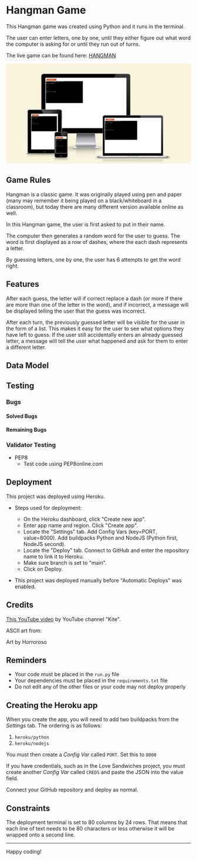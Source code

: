 # Hangman Game

This Hangman game was created using Python and it runs in the terminal. 

The user can enter letters, one by one, until they either figure out what word the computer is asking for or until they run out of turns. 

The live game can be found here: [HANGMAN](https://hangman-1dbsvtdt9g-ac6d00bf4158.herokuapp.com/)

![Screenshot of AMIRESPONSIVE](/documentation/amiresponsive.png)

## Game Rules
Hangman is a classic game. It was originally played using pen and paper (many may remember it being played on a black/whiteboard in a classroom), but today there are many different version available online as well. 

In this Hangman game, the user is first asked to put in their name. 

The computer then generates a random word for the user to guess. The word is first displayed as a row of dashes, where the each dash represents a letter. 

By guessing letters, one by one, the user has 6 attempts to get the word right.

## Features

After each guess, the letter will if correct replace a dash (or more if there are more than one of the letter in the word), and if incorrect, a message will be displayed telling the user that the guess was incorrect. 

After each turn, the previously guessed letter will be visible for the user in the form of a list. This makes it easy for the user to see what options they have left to guess. If the user still accidentally enters an already guessed letter, a message will tell the user what happened and ask for them to enter a different letter.

## Data Model

## Testing

### Bugs
#### Solved Bugs
#### Remaining Bugs

### Validator Testing

* PEP8
    * Test code using PEP8online.com

## Deployment

This project was deployed using Heroku.

* Steps used for deployment:
     * On the Heroku dashboard, click "Create new app".
     * Enter app name and region. Click "Create app".
     * Locate the "Settings" tab. Add Config Vars (key=PORT, value=8000). Add buildpacks Python and NodeJS (Python first, NodeJS second).
     * Locate the "Deploy" tab. Connect to GitHub and enter the repository name to link it to Heroku.
     * Make sure branch is set to "main".
     * Click on Deploy.

* This project was deployed manually before "Automatic Deploys" was enabled.

## Credits

[This YouTube video](https://www.youtube.com/watch?v=m4nEnsavl6w) by YouTube channel "Kite".

ASCII art from: 

Art by Horroroso

## Reminders

- Your code must be placed in the `run.py` file
- Your dependencies must be placed in the `requirements.txt` file
- Do not edit any of the other files or your code may not deploy properly

## Creating the Heroku app

When you create the app, you will need to add two buildpacks from the _Settings_ tab. The ordering is as follows:

1. `heroku/python`
2. `heroku/nodejs`

You must then create a _Config Var_ called `PORT`. Set this to `8000`

If you have credentials, such as in the Love Sandwiches project, you must create another _Config Var_ called `CREDS` and paste the JSON into the value field.

Connect your GitHub repository and deploy as normal.

## Constraints

The deployment terminal is set to 80 columns by 24 rows. That means that each line of text needs to be 80 characters or less otherwise it will be wrapped onto a second line.

---

Happy coding!
